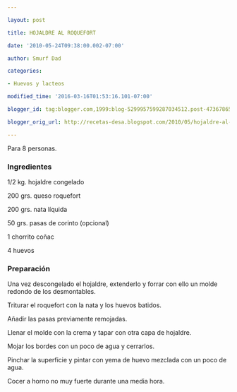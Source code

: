 ```yaml
---

layout: post

title: HOJALDRE AL ROQUEFORT

date: '2010-05-24T09:38:00.002-07:00'

author: Smurf Dad

categories:

- Huevos y lacteos

modified_time: '2016-03-16T01:53:16.101-07:00'

blogger_id: tag:blogger.com,1999:blog-5299957599287034512.post-4736786567817108763

blogger_orig_url: http://recetas-desa.blogspot.com/2010/05/hojaldre-al-roquefort.html

---
```


Para 8 personas.

<h3>Ingredientes</h3>

1/2 kg. hojaldre congelado

200 grs. queso roquefort

200 grs. nata líquida

50 grs. pasas de corinto (opcional)

1 chorrito coñac

4 huevos

<h3>Preparación</h3>

Una vez descongelado el hojaldre, extenderlo y forrar con ello un molde redondo de los desmontables.

Triturar el roquefort con la nata y los huevos batidos.

Añadir las pasas previamente remojadas.

Llenar el molde con la crema y tapar con otra capa de hojaldre.

Mojar los bordes con un poco de agua y cerrarlos.

Pinchar la superficie y pintar con yema de huevo mezclada con un poco de agua.

Cocer a horno no muy fuerte durante una media hora.
